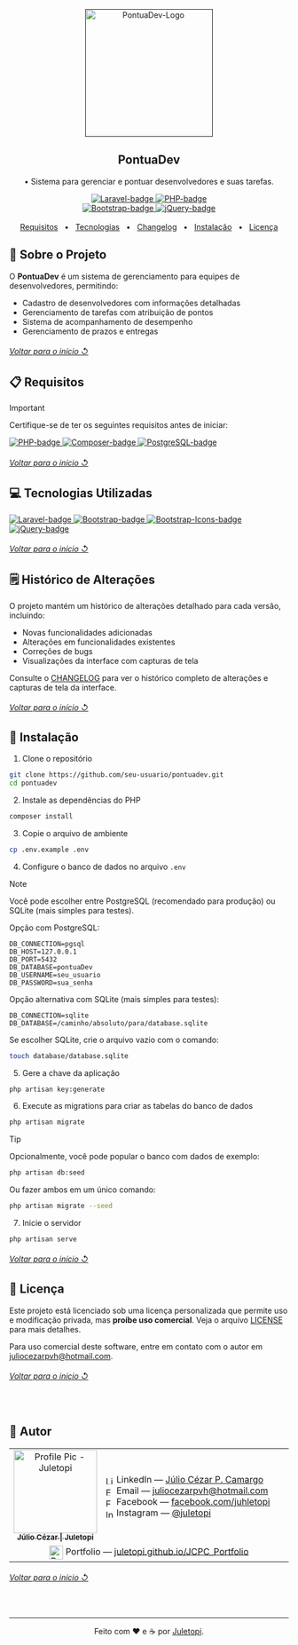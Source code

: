 <!--
References used in this Repository
https://github.com/kyechan99/capsule-render
https://github.com/DenverCoder1/custom-icon-badges
https://github.com/alexandresanlim/Badges4-README.md-Profile
https://shields.io
https://getemoji.com
-->

<!-- PRESENTATION -->

<div align="center">
  <a href="">
    <img src="https://github.com/user-attachments/assets/549a8788-f8d4-42f3-b750-9fff9092a252" alt="PontuaDev-Logo" width="230px" title="Sistema de Gerenciamento de Desenvolvedores">
  </a>
  <h2 align="center">PontuaDev</h2>
</div>

<div align="center">
 
  • Sistema para gerenciar e pontuar desenvolvedores e suas tarefas.
 
</div>

<div align="center">
    <a href="https://laravel.com/">
        <img src="https://img.shields.io/badge/Made%20with%20framework:-Laravel%2012%20-gray.svg?colorA=EF6161&amp;colorB=FF2D20&amp;style=for-the-badge" alt="Laravel-badge" style="max-width: 100%;">
    </a>
    <a href="https://www.php.net/">
        <img src="https://img.shields.io/badge/Made%20with%20language:-PHP%208.2%20-gray.svg?colorA=8C96C6&amp;colorB=777BB4&amp;style=for-the-badge" alt="PHP-badge" style="max-width: 100%;">
    </a>
</div>

<div align="center">
    <a href="https://getbootstrap.com/">
        <img src="https://img.shields.io/badge/Made%20with%20library:-Bootstrap%204.5%20-gray.svg?colorA=9B7AD5&amp;colorB=7952B3&amp;style=for-the-badge" alt="Bootstrap-badge" style="max-width: 100%;">
    </a>
    <a href="https://jquery.com/">
        <img src="https://img.shields.io/badge/Made%20with%20library:-jQuery%203.5%20-gray.svg?colorA=2B90D9&amp;colorB=0769AD&amp;style=for-the-badge" alt="jQuery-badge" style="max-width: 100%;">
    </a>
</div>

<br>

<div align="center">
  <a href="#-requisitos">Requisitos</a> &#xa0; • &#xa0;
  <a href="#-tecnologias-utilizadas">Tecnologias</a> &#xa0; • &#xa0;
  <a href="#-histórico-de-alterações">Changelog</a> &#xa0; • &#xa0;
  <a href="#-instalação">Instalação</a> &#xa0; • &#xa0;
  <a href="#-licença">Licença</a>
</div>

<!-- ABOUT THE PROJECT -->

## 📝 Sobre o Projeto

O **PontuaDev** é um sistema de gerenciamento para equipes de desenvolvedores, permitindo:

- Cadastro de desenvolvedores com informações detalhadas
- Gerenciamento de tarefas com atribuição de pontos
- Sistema de acompanhamento de desempenho
- Gerenciamento de prazos e entregas

<div align="left">
  <h6><a href="#pontuadev"> Voltar para o início ↺</a></h6>
</div>

## 📋 Requisitos

> [!IMPORTANT]  
> Certifique-se de ter os seguintes requisitos antes de iniciar:

<a href="https://www.php.net/">
  <img src="https://img.shields.io/badge/PHP-8.2_ou_superior-777BB4?style=for-the-badge&logo=php&logoColor=white" alt="PHP-badge">
</a>
<a href="https://getcomposer.org/">
  <img src="https://img.shields.io/badge/Composer-2.0_ou_superior-885630?style=for-the-badge&logo=composer&logoColor=white" alt="Composer-badge">
</a>
<a href="https://www.postgresql.org/">
  <img src="https://img.shields.io/badge/PostgreSQL-4169E1?style=for-the-badge&logo=postgresql&logoColor=white" alt="PostgreSQL-badge">
</a>

<div align="left">
  <h6><a href="#pontuadev"> Voltar para o início ↺</a></h6>
</div>

## 💻 Tecnologias Utilizadas

<a href="https://laravel.com/">
  <img src="https://img.shields.io/badge/Laravel-12-FF2D20?style=for-the-badge&logo=laravel&logoColor=white" alt="Laravel-badge">
</a>
<a href="https://getbootstrap.com/">
  <img src="https://img.shields.io/badge/Bootstrap-4.5-7952B3?style=for-the-badge&logo=bootstrap&logoColor=white" alt="Bootstrap-badge">
</a>
<a href="https://icons.getbootstrap.com/">
  <img src="https://img.shields.io/badge/Bootstrap_Icons-1.11-7952B3?style=for-the-badge&logo=bootstrap&logoColor=white" alt="Bootstrap-Icons-badge">
</a>
<a href="https://jquery.com/">
  <img src="https://img.shields.io/badge/jQuery-3.5-0769AD?style=for-the-badge&logo=jquery&logoColor=white" alt="jQuery-badge">
</a>

<div align="left">
  <h6><a href="#pontuadev"> Voltar para o início ↺</a></h6>
</div>

## 🗒️ Histórico de Alterações

O projeto mantém um histórico de alterações detalhado para cada versão, incluindo:

- Novas funcionalidades adicionadas
- Alterações em funcionalidades existentes
- Correções de bugs
- Visualizações da interface com capturas de tela

Consulte o [CHANGELOG](CHANGELOG.md) para ver o histórico completo de alterações e capturas de tela da interface.

<div align="left">
  <h6><a href="#pontuadev"> Voltar para o início ↺</a></h6>
</div>

## 🚀 Instalação

1. Clone o repositório
```bash
git clone https://github.com/seu-usuario/pontuadev.git
cd pontuadev
```

2. Instale as dependências do PHP
```bash
composer install
```

3. Copie o arquivo de ambiente
```bash
cp .env.example .env
```

4. Configure o banco de dados no arquivo `.env`

> [!NOTE]  
> Você pode escolher entre PostgreSQL (recomendado para produção) ou SQLite (mais simples para testes).

Opção com PostgreSQL:
```
DB_CONNECTION=pgsql
DB_HOST=127.0.0.1
DB_PORT=5432
DB_DATABASE=pontuaDev
DB_USERNAME=seu_usuario
DB_PASSWORD=sua_senha
```

Opção alternativa com SQLite (mais simples para testes):
```
DB_CONNECTION=sqlite
DB_DATABASE=/caminho/absoluto/para/database.sqlite
```

Se escolher SQLite, crie o arquivo vazio com o comando:
```bash
touch database/database.sqlite
```

5. Gere a chave da aplicação
```bash
php artisan key:generate
```

6. Execute as migrations para criar as tabelas do banco de dados
```bash
php artisan migrate
```

> [!TIP]  
> Opcionalmente, você pode popular o banco com dados de exemplo:
> ```bash
> php artisan db:seed
> ```
> Ou fazer ambos em um único comando:
> ```bash
> php artisan migrate --seed
> ```

7. Inicie o servidor
```bash
php artisan serve
```

<div align="left">
  <h6><a href="#pontuadev"> Voltar para o início ↺</a></h6>
</div>

## 📝 Licença

Este projeto está licenciado sob uma licença personalizada que permite uso e modificação privada, mas **proíbe uso comercial**. Veja o arquivo [LICENSE](LICENSE) para mais detalhes.

Para uso comercial deste software, entre em contato com o autor em juliocezarpvh@hotmail.com.

<div align="left">
  <h6><a href="#pontuadev"> Voltar para o início ↺</a></h6>
</div>

<br>

<!-- AUTHOR -->

## 👤 Autor

<table>
  <tr>
    <td valign="middle" width="25%">
      <div align="center">  
        <a href="https://github.com/juletopi" title="Perfil no GitHub" aria-label="GitHub - Juletopi">
          <img src="https://avatars.githubusercontent.com/u/76459155?s=400&u=4b9bd87cae92eea4fc154c28eafe226ed034a1d8&v=4" width="150" alt="Profile Pic - Juletopi"/>
          <br>
          <sub><strong>Júlio Cézar | Juletopi</strong></sub>
          <br>
        </a>
      </div>
    </td>
    <td valign="middle" width="75%">
      <ul style="list-style: none; padding-left: 0; margin: 0;">
        <li>
          <img src="https://cdn.jsdelivr.net/gh/devicons/devicon/icons/linkedin/linkedin-original.svg" width="15" alt="LinkedIn" style="vertical-align:middle;">
          LinkedIn — 
          <a href="https://www.linkedin.com/in/julio-cezar-pereira-camargo/" target="_blank" rel="noopener noreferrer" aria-label="LinkedIn - Júlio Cézar P. Camargo">
            Júlio Cézar P. Camargo
          </a>
        </li>
        <li>
          <img src="https://pngimg.com/uploads/email/email_PNG100738.png" width="15" alt="Email" style="vertical-align:middle;">
          Email — 
          <a href="mailto:juliocezarpvh@hotmail.com" aria-label="Send email - juliocezarpvh@hotmail.com">
            juliocezarpvh@hotmail.com
          </a>
        </li>
        <li>
          <img src="https://cdn3.emoji.gg/emojis/2116-facebook.png" width="15" alt="Facebook" style="vertical-align:middle;">
          Facebook — 
          <a href="https://www.facebook.com/juhletopi" target="_blank" rel="noopener noreferrer" aria-label="Facebook - Juhletopi">
            facebook.com/juhletopi
          </a>
        </li>
        <li>
          <img src="https://cdn3.emoji.gg/emojis/6333-instagram.png" width="15" alt="Instagram" style="vertical-align:middle;">
          Instagram — 
          <a href="https://www.instagram.com/juletopi/" target="_blank" rel="noopener noreferrer" aria-label="Instagram - Juletopi">
            @juletopi
          </a>
        </li>
      </ul>
    </td>
  </tr>
  <tr>
    <td colspan="2" align="center">
      <img src="https://juletopi.github.io/JCPC_Portfolio/src/images/initialsLogo.png" width="25" alt="Portfolio" align="center"/>
      Portfolio —
      <a href="https://juletopi.github.io/JCPC_Portfolio/" target="_blank" rel="noopener noreferrer" aria-label="Portfolio - Juletopi">
        juletopi.github.io/JCPC_Portfolio
      </a>
    </td>
  </tr>
</table>

<div align="left">
  <h6><a href="#pontuadev"> Voltar para o início ↺</a></h6>
</div>

<br>

<!-- THANK YOU, GOODBYE -->

----

<div align="center">
  Feito com ❤️ e ☕ por <a href="https://github.com/juletopi"> Juletopi</a>.
</div>
